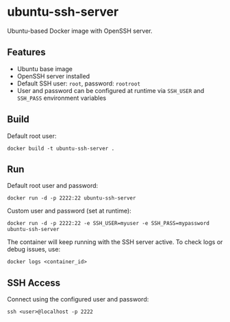 # ubuntu-ssh-server

Ubuntu-based Docker image with OpenSSH server.

## Features
- Ubuntu base image
- OpenSSH server installed
- Default SSH user: `root`, password: `rootroot`
- User and password can be configured at runtime via `SSH_USER` and `SSH_PASS` environment variables

## Build

Default root user:
```
docker build -t ubuntu-ssh-server .
```

## Run

Default root user and password:
```
docker run -d -p 2222:22 ubuntu-ssh-server
```

Custom user and password (set at runtime):
```
docker run -d -p 2222:22 -e SSH_USER=myuser -e SSH_PASS=mypassword ubuntu-ssh-server
```

The container will keep running with the SSH server active. To check logs or debug issues, use:
```
docker logs <container_id>
```

## SSH Access
Connect using the configured user and password:
```
ssh <user>@localhost -p 2222
```
